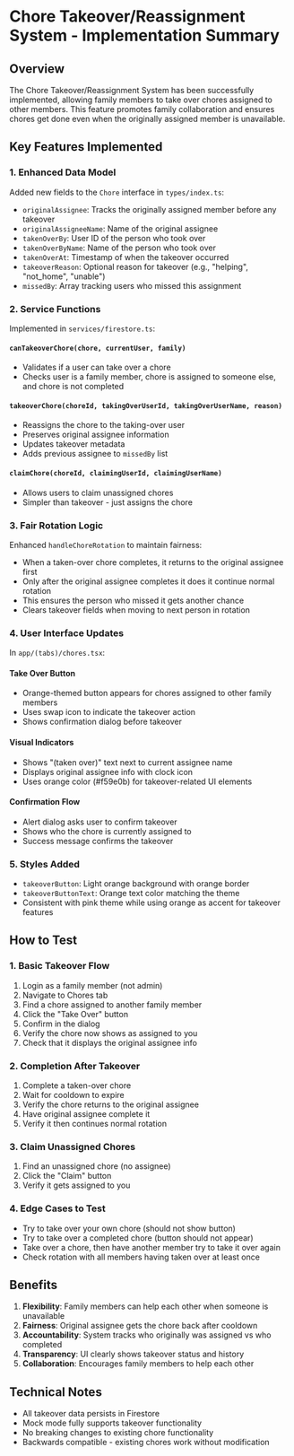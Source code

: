 # Chore Takeover/Reassignment System - Implementation Summary

## Overview
The Chore Takeover/Reassignment System has been successfully implemented, allowing family members to take over chores assigned to other members. This feature promotes family collaboration and ensures chores get done even when the originally assigned member is unavailable.

## Key Features Implemented

### 1. Enhanced Data Model
Added new fields to the `Chore` interface in `types/index.ts`:
- `originalAssignee`: Tracks the originally assigned member before any takeover
- `originalAssigneeName`: Name of the original assignee
- `takenOverBy`: User ID of the person who took over
- `takenOverByName`: Name of the person who took over
- `takenOverAt`: Timestamp of when the takeover occurred
- `takeoverReason`: Optional reason for takeover (e.g., "helping", "not_home", "unable")
- `missedBy`: Array tracking users who missed this assignment

### 2. Service Functions
Implemented in `services/firestore.ts`:

#### `canTakeoverChore(chore, currentUser, family)`
- Validates if a user can take over a chore
- Checks user is a family member, chore is assigned to someone else, and chore is not completed

#### `takeoverChore(choreId, takingOverUserId, takingOverUserName, reason)`
- Reassigns the chore to the taking-over user
- Preserves original assignee information
- Updates takeover metadata
- Adds previous assignee to `missedBy` list

#### `claimChore(choreId, claimingUserId, claimingUserName)`
- Allows users to claim unassigned chores
- Simpler than takeover - just assigns the chore

### 3. Fair Rotation Logic
Enhanced `handleChoreRotation` to maintain fairness:
- When a taken-over chore completes, it returns to the original assignee first
- Only after the original assignee completes it does it continue normal rotation
- This ensures the person who missed it gets another chance
- Clears takeover fields when moving to next person in rotation

### 4. User Interface Updates
In `app/(tabs)/chores.tsx`:

#### Take Over Button
- Orange-themed button appears for chores assigned to other family members
- Uses swap icon to indicate the takeover action
- Shows confirmation dialog before takeover

#### Visual Indicators
- Shows "(taken over)" text next to current assignee name
- Displays original assignee info with clock icon
- Uses orange color (#f59e0b) for takeover-related UI elements

#### Confirmation Flow
- Alert dialog asks user to confirm takeover
- Shows who the chore is currently assigned to
- Success message confirms the takeover

### 5. Styles Added
- `takeoverButton`: Light orange background with orange border
- `takeoverButtonText`: Orange text color matching the theme
- Consistent with pink theme while using orange as accent for takeover features

## How to Test

### 1. Basic Takeover Flow
1. Login as a family member (not admin)
2. Navigate to Chores tab
3. Find a chore assigned to another family member
4. Click the "Take Over" button
5. Confirm in the dialog
6. Verify the chore now shows as assigned to you
7. Check that it displays the original assignee info

### 2. Completion After Takeover
1. Complete a taken-over chore
2. Wait for cooldown to expire
3. Verify the chore returns to the original assignee
4. Have original assignee complete it
5. Verify it then continues normal rotation

### 3. Claim Unassigned Chores
1. Find an unassigned chore (no assignee)
2. Click the "Claim" button
3. Verify it gets assigned to you

### 4. Edge Cases to Test
- Try to take over your own chore (should not show button)
- Try to take over a completed chore (button should not appear)
- Take over a chore, then have another member try to take it over again
- Check rotation with all members having taken over at least once

## Benefits
1. **Flexibility**: Family members can help each other when someone is unavailable
2. **Fairness**: Original assignee gets the chore back after cooldown
3. **Accountability**: System tracks who originally was assigned vs who completed
4. **Transparency**: UI clearly shows takeover status and history
5. **Collaboration**: Encourages family members to help each other

## Technical Notes
- All takeover data persists in Firestore
- Mock mode fully supports takeover functionality
- No breaking changes to existing chore functionality
- Backwards compatible - existing chores work without modification